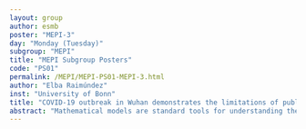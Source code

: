 ```yaml
---
layout: group
author: esmb
poster: "MEPI-3"
day: "Monday (Tuesday)"
subgroup: "MEPI"
title: "MEPI Subgroup Posters"
code: "PS01"
permalink: /MEPI/MEPI-PS01-MEPI-3.html
author: "Elba Raimúndez"
inst: "University of Bonn"
title: "COVID-19 outbreak in Wuhan demonstrates the limitations of publicly available case numbers for epidemiological modeling"
abstract: "Mathematical models are standard tools for understanding the underlying mechanisms of biological systems. Generally, the parameters of these models are unknown and they need to be inferred from experimental data using statistical methods. Most common measurement techniques only provide relative information about the absolute molecular state and often data is noise-corrupted. Therefore, introducing scaling and noise parameters in the model observables is necessary. Since frequently these parameters are also unknown, the dimensionality of the estimation problem is augmented. Sampling methods are widely used in systems biology to assess parameter and prediction uncertainties. However, the evaluation of sampling methods is usually demanding and often on the border of computational feasibility. Hence, efficient sampling algorithms are required.We propose a marginal sampling scheme for estimating the parameter uncertainties of mechanistic models with relative data. We integrate out the scaling and noise parameters from the original problem, leading to a dimension reduction of the parameter space. Herewith, only reaction rate constants have to be sampled. We find that the marginal sampling scheme retrieves the same parameter probability distributions and outperforms sampling on the full parameter space by substantially increasing the effective sample size and smoothing the transition probability between posterior modes."
---
```

